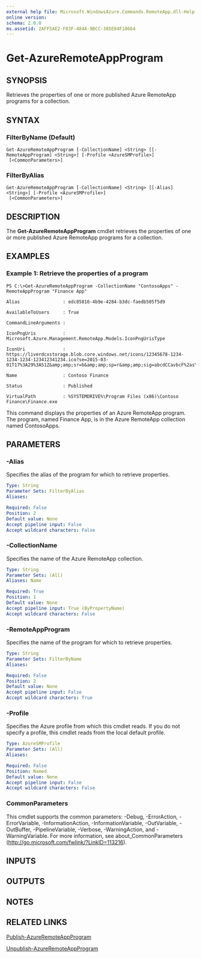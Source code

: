 ```yaml
---
external help file: Microsoft.WindowsAzure.Commands.RemoteApp.dll-Help.xml
online version: 
schema: 2.0.0
ms.assetid: 2AFF5AE2-F03F-484A-9BCC-385E04F10664
---
```


# Get-AzureRemoteAppProgram

## SYNOPSIS
Retrieves the properties of one or more published Azure RemoteApp programs for a collection.

## SYNTAX

### FilterByName (Default)
```
Get-AzureRemoteAppProgram [-CollectionName] <String> [[-RemoteAppProgram] <String>] [-Profile <AzureSMProfile>]
 [<CommonParameters>]
```

### FilterByAlias
```
Get-AzureRemoteAppProgram [-CollectionName] <String> [[-Alias] <String>] [-Profile <AzureSMProfile>]
 [<CommonParameters>]
```

## DESCRIPTION
The **Get-AzureRemoteAppProgram** cmdlet retrieves the properties of one or more published Azure RemoteApp programs for a collection.

## EXAMPLES

### Example 1: Retrieve the properties of a program
```
PS C:\>Get-AzureRemoteAppProgram -CollectionName "ContosoApps" -RemoteAppProgram "Finance App"

Alias                : edc85816-4b9e-4284-b3dc-faedb505f5d9

AvailableToUsers     : True

CommandLineArguments : 

IconPngUris          : Microsoft.Azure.Management.RemoteApp.Models.IconPngUrisType

IconUri              : https://liverdcxstorage.blob.core.windows.net/icons/12345678-1234-1234-1234-123412341234.ico?se=2015-03-01T17%3A29%3A51Z&amp;amp;sr=b&amp;amp;sp=r&amp;amp;sig=abcdCCavbcF%2asY4RascaBauishCasd2FasdBHtasd2BPasdi5dasdD

Name                 : Contoso Finance

Status               : Published

VirtualPath          : %SYSTEMDRIVE%\Program Files (x86)\Contoso Finance\Finance.exe
```

This command displays the properties of an Azure RemoteApp program.
The program, named Finance App, is in the Azure RemoteApp collection named ContosoApps.

## PARAMETERS

### -Alias
Specifies the alias of the program for which to retrieve properties.

```yaml
Type: String
Parameter Sets: FilterByAlias
Aliases: 

Required: False
Position: 2
Default value: None
Accept pipeline input: False
Accept wildcard characters: False
```

### -CollectionName
Specifies the name of the Azure RemoteApp collection.

```yaml
Type: String
Parameter Sets: (All)
Aliases: Name

Required: True
Position: 1
Default value: None
Accept pipeline input: True (ByPropertyName)
Accept wildcard characters: False
```

### -RemoteAppProgram
Specifies the name of the program for which to retrieve properties.

```yaml
Type: String
Parameter Sets: FilterByName
Aliases: 

Required: False
Position: 2
Default value: None
Accept pipeline input: False
Accept wildcard characters: True
```

### -Profile
Specifies the Azure profile from which this cmdlet reads.
If you do not specify a profile, this cmdlet reads from the local default profile.

```yaml
Type: AzureSMProfile
Parameter Sets: (All)
Aliases: 

Required: False
Position: Named
Default value: None
Accept pipeline input: False
Accept wildcard characters: False
```

### CommonParameters
This cmdlet supports the common parameters: -Debug, -ErrorAction, -ErrorVariable, -InformationAction, -InformationVariable, -OutVariable, -OutBuffer, -PipelineVariable, -Verbose, -WarningAction, and -WarningVariable. For more information, see about_CommonParameters (http://go.microsoft.com/fwlink/?LinkID=113216).

## INPUTS

## OUTPUTS

## NOTES

## RELATED LINKS

[Publish-AzureRemoteAppProgram](./Publish-AzureRemoteAppProgram.md)

[Unpublish-AzureRemoteAppProgram](./Unpublish-AzureRemoteAppProgram.md)


